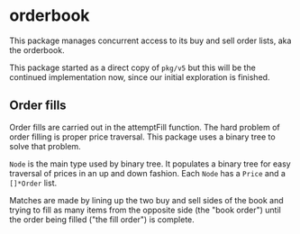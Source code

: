 # orderbook

This package manages concurrent access to its buy and sell order lists, aka the orderbook.

This package started as a direct copy of `pkg/v5` but this will be the continued implementation now, since our initial exploration is finished.

## Order fills

Order fills are carried out in the attemptFill function. The hard problem of order filling is proper price traversal. This package uses a binary tree to solve that problem.

`Node` is the main type used by binary tree. It populates a binary tree for easy traversal of prices in an up and down fashion. Each `Node` has a `Price` and a `[]*Order` list.

Matches are made by lining up the two buy and sell sides of the book and trying to fill as many items from the opposite side (the "book order") until the order being filled ("the fill order") is complete.
